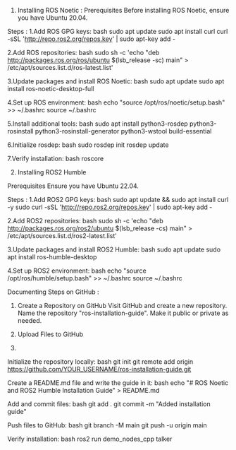 
1. Installing ROS Noetic :
   Prerequisites
Before installing ROS Noetic, ensure you have Ubuntu 20.04.

Steps :
1.Add ROS GPG keys: bash sudo apt update sudo apt install curl curl -sSL 'http://repo.ros2.org/repos.key' | sudo apt-key add -

2.Add ROS repositories: bash sudo sh -c 'echo "deb http://packages.ros.org/ros/ubuntu $(lsb_release -sc) main" > /etc/apt/sources.list.d/ros-latest.list'

3.Update packages and install ROS Noetic: bash sudo apt update sudo apt install ros-noetic-desktop-full

4.Set up ROS environment: bash echo "source /opt/ros/noetic/setup.bash" >> ~/.bashrc source ~/.bashrc

5.Install additional tools: bash sudo apt install python3-rosdep python3-rosinstall python3-rosinstall-generator python3-wstool build-essential

6.Initialize rosdep: bash sudo rosdep init rosdep update

7.Verify installation: bash roscore







2. Installing ROS2 Humble

 Prerequisites
Ensure you have Ubuntu 22.04. 

Steps :
1.Add ROS2 GPG keys: bash sudo apt update && sudo apt install curl -y sudo curl -sSL 'http://repo.ros2.org/repos.key' | sudo apt-key add -

2.Add ROS2 repositories: bash sudo sh -c 'echo "deb http://packages.ros.org/ros2/ubuntu $(lsb_release -cs) main" > /etc/apt/sources.list.d/ros2-latest.list'

3.Update packages and install ROS2 Humble: bash sudo apt update sudo apt install ros-humble-desktop

4.Set up ROS2 environment: bash echo "source /opt/ros/humble/setup.bash" >> ~/.bashrc source ~/.bashrc




Documenting Steps on GitHub :
1. Create a Repository on GitHub
     Visit GitHub and create a new repository.
     Name the repository "ros-installation-guide".
     Make it public or private as needed.


2. Upload Files to GitHub
3. 
Initialize the repository locally: bash git init git remote add origin https://github.com/YOUR_USERNAME/ros-installation-guide.git

Create a README.md file and write the guide in it: bash echo "# ROS Noetic and ROS2 Humble Installation Guide" > README.md

Add and commit files: bash git add . git commit -m "Added installation guide"

Push files to GitHub: bash git branch -M main git push -u origin main

Verify installation: bash ros2 run demo_nodes_cpp talker
